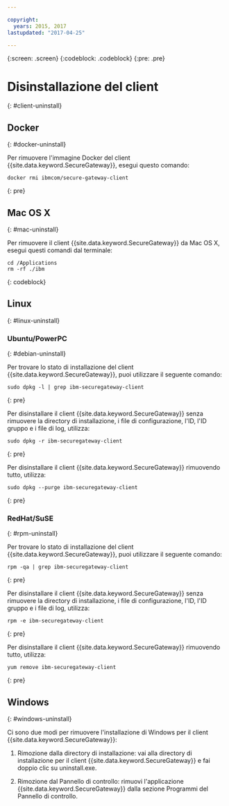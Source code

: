 ```yaml
---

copyright:
  years: 2015, 2017
lastupdated: "2017-04-25"

---
```

{:screen: .screen}
{:codeblock: .codeblock}
{:pre: .pre}

# Disinstallazione del client
{: #client-uninstall}

## Docker
{: #docker-uninstall}

Per rimuovere l'immagine Docker del client {{site.data.keyword.SecureGateway}}, esegui questo comando:

```
docker rmi ibmcom/secure-gateway-client
```
{: pre}

## Mac OS X
{: #mac-uninstall}

Per rimuovere il client {{site.data.keyword.SecureGateway}} da Mac OS X, esegui questi comandi dal terminale:

```
cd /Applications
rm -rf ./ibm
```
{: codeblock}

## Linux
{: #linux-uninstall}

### Ubuntu/PowerPC
{: #debian-uninstall}

Per trovare lo stato di installazione del client {{site.data.keyword.SecureGateway}},
puoi utilizzare il seguente comando:

```
sudo dpkg -l | grep ibm-securegateway-client
```
{: pre}

Per disinstallare il client {{site.data.keyword.SecureGateway}} senza rimuovere la directory di installazione, i file di configurazione, l'ID, l'ID gruppo e i file di log, utilizza:

```
sudo dpkg -r ibm-securegateway-client
```
{: pre}

Per disinstallare il client {{site.data.keyword.SecureGateway}} rimuovendo tutto, utilizza:

```
sudo dpkg --purge ibm-securegateway-client
```
{: pre}

### RedHat/SuSE
{: #rpm-uninstall}

Per trovare lo stato di installazione del client {{site.data.keyword.SecureGateway}},
puoi utilizzare il seguente comando:

```
rpm -qa | grep ibm-securegateway-client
```
{: pre}

Per disinstallare il client {{site.data.keyword.SecureGateway}} senza rimuovere la directory di installazione, i file di configurazione, l'ID, l'ID gruppo e i file di log, utilizza:

```
rpm -e ibm-securegateway-client
```
{: pre}

Per disinstallare il client {{site.data.keyword.SecureGateway}} rimuovendo tutto, utilizza:

```
yum remove ibm-securegateway-client
```
{: pre}

## Windows
{: #windows-uninstall}

Ci sono due modi per rimuovere l'installazione di Windows per il client {{site.data.keyword.SecureGateway}}:

1. Rimozione dalla directory di installazione: vai alla directory di installazione per il client {{site.data.keyword.SecureGateway}} e fai doppio clic su uninstall.exe.

2. Rimozione dal Pannello di controllo: rimuovi l'applicazione {{site.data.keyword.SecureGateway}} dalla sezione Programmi del Pannello di controllo.
